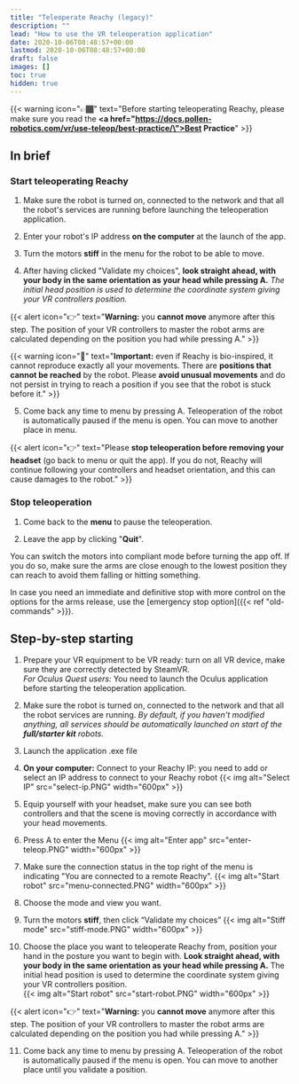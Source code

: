 ```yaml
---
title: "Teleoperate Reachy (legacy)"
description: ""
lead: "How to use the VR teleoperation application"
date: 2020-10-06T08:48:57+00:00
lastmod: 2020-10-06T08:48:57+00:00
draft: false
images: []
toc: true
hidden: true
---
```


{{< warning icon="👉🏾" text="Before starting teleoperating Reachy, please make sure you read the  <b><a href=\"https://docs.pollen-robotics.com/vr/use-teleop/best-practice/\">Best Practice</a></b>" >}}

## In brief

### Start teleoperating Reachy

1. Make sure the robot is turned on, connected to the network and that all the robot's services are running before launching the teleoperation application.

2. Enter your robot's IP address **on the computer** at the launch of the app.

3. Turn the motors **stiff** in the menu for the robot to be able to move.

4. After having clicked "Validate my choices", **look straight ahead, with your body in the same orientation as your head while pressing A.** *The initial head position is used to determine the coordinate system giving your VR controllers position.* 

{{< alert icon="👉" text="<b>Warning:</b> you <b>cannot move</b> anymore after this step. The position of your VR controllers to master the robot arms are calculated depending on the position you had while pressing A." >}}

{{< warning icon="🚨" text="<b>Important:</b> even if Reachy is bio-inspired, it cannot reproduce exactly all your movements. There are <b>positions that cannot be reached</b> by the robot. Please <b>avoid unusual movements</b> and do not persist in trying to reach a position if you see that the robot is stuck before it." >}}

5. Come back any time to menu by pressing A. Teleoperation of the robot is automatically paused if the menu is open. You can move to another place in menu.

{{< alert icon="👉" text="Please <b>stop teleoperation before removing your headset</b> (go back to menu or quit the app). If you do not, Reachy will continue following your controllers and headset orientation, and this can cause damages to the robot." >}}

### Stop teleoperation

1. Come back to the **menu** to pause the teleoperation.  

2. Leave the app by clicking "**Quit**".  

You can switch the motors into compliant mode before turning the app off. If you do so, make sure the arms are close enough to the lowest position they can reach to avoid them falling or hitting something.  

In case you need an immediate and definitive stop with more control on the options for the arms release, use the [emergency stop option]({{< ref "old-commands" >}}).

## Step-by-step starting
1. Prepare your VR equipment to be VR ready: turn on all VR device, make sure they are correctly detected by SteamVR.  
  *For Oculus Quest users:*
  You need to launch the Oculus application before starting the teleoperation application.  

2. Make sure the robot is turned on, connected to the network and that all the robot services are running. *By default, if you haven't modified anything, all services should be automatically launched on start of the **full/starter kit** robots.*

3. Launch the application .exe file

4. **On your computer:**
Connect to your Reachy IP: you need to add or select an IP address to connect to your Reachy robot
{{< img alt="Select IP" src="select-ip.PNG" width="600px" >}}
5. Equip yourself with your headset, make sure you can see both controllers and that the scene is moving correctly in accordance with your head movements.

6. Press A to enter the Menu
{{< img alt="Enter app" src="enter-teleop.PNG" width="600px" >}}
7. Make sure the connection status in the top right of the menu is indicating "You are connected to a remote Reachy".
{{< img alt="Start robot" src="menu-connected.PNG" width="600px" >}}
8. Choose the mode and view you want. 

9. Turn the motors **stiff**, then click “Validate my choices”
{{< img alt="Stiff mode" src="stiff-mode.PNG" width="600px" >}}

10. Choose the place you want to teleoperate Reachy from, position your hand in the posture you want to begin with.
**Look straight ahead, with your body in the same orientation as your head while pressing A.** The initial head position is used to determine the coordinate system giving your VR controllers position.  
{{< img alt="Start robot" src="start-robot.PNG" width="600px" >}}

{{< alert icon="👉" text="<b>Warning:</b> you <b>cannot move</b> anymore after this step. The position of your VR controllers to master the robot arms are calculated depending on the position you had while pressing A." >}}

11. Come back any time to menu by pressing A. Teleoperation of the robot is automatically paused if the menu is open. You can move to another place until you validate a position.
